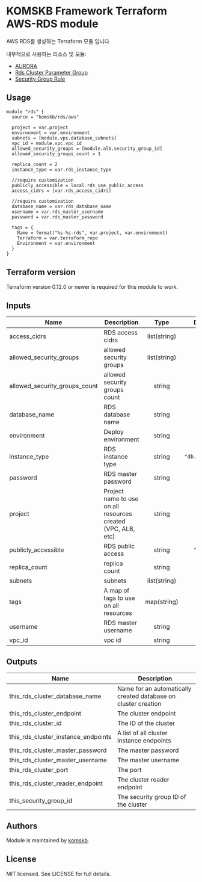 # KOMSKB Framework Terraform AWS-RDS module 

AWS RDS를 생성하는 Terraform 모듈 입니다.

내부적으로 사용하는 리소스 및 모듈:

* [AURORA](https://github.com/terraform-aws-modules/terraform-aws-rds-aurora)
* [Rds Cluster Parameter Group](https://www.terraform.io/docs/providers/aws/r/rds_cluster_parameter_group.html)
* [Security Group Rule](https://www.terraform.io/docs/providers/aws/r/security_group_rule.html)

## Usage

```hcl
module "rds" {
  source = "komskb/rds/aws"

  project = var.project
  environment = var.environment
  subnets = [module.vpc.database_subnets]
  vpc_id = module.vpc.vpc_id
  allowed_security_groups = [module.alb.security_group_id]
  allowed_security_groups_count = 1

  replica_count = 2
  instance_type = var.rds_instance_type

  //require customization
  publicly_accessible = local.rds_use_public_access
  access_cidrs = [var.rds_access_cidrs]

  //require customization
  database_name = var.rds_database_name
  username = var.rds_master_username
  password = var.rds_master_password

  tags = {
    Name = format("%s-%s-rds", var.project, var.environment)
    Terraform = var.terraform_repo
    Environment = var.environment
  }
}
```

## Terraform version

Terraform version 0.12.0 or newer is required for this module to work.


<!-- BEGINNING OF PRE-COMMIT-TERRAFORM DOCS HOOK -->
## Inputs

| Name | Description | Type | Default | Required |
|------|-------------|:----:|:-----:|:-----:|
| access\_cidrs | RDS access cidrs | list(string) | n/a | yes |
| allowed\_security\_groups | allowed security groups | list(string) | n/a | yes |
| allowed\_security\_groups\_count | allowed security groups count | string | `"0"` | no |
| database\_name | RDS database name | string | n/a | yes |
| environment | Deploy environment | string | n/a | yes |
| instance\_type | RDS instance type | string | `"db.t2.small"` | no |
| password | RDS master password | string | n/a | yes |
| project | Project name to use on all resources created (VPC, ALB, etc) | string | n/a | yes |
| publicly\_accessible | RDS public access | string | `"false"` | no |
| replica\_count | replica count | string | `"2"` | no |
| subnets | subnets | list(string) | n/a | yes |
| tags | A map of tags to use on all resources | map(string) | `{}` | no |
| username | RDS master username | string | n/a | yes |
| vpc\_id | vpc id | string | n/a | yes |

## Outputs

| Name | Description |
|------|-------------|
| this\_rds\_cluster\_database\_name | Name for an automatically created database on cluster creation |
| this\_rds\_cluster\_endpoint | The cluster endpoint |
| this\_rds\_cluster\_id | The ID of the cluster |
| this\_rds\_cluster\_instance\_endpoints | A list of all cluster instance endpoints |
| this\_rds\_cluster\_master\_password | The master password |
| this\_rds\_cluster\_master\_username | The master username |
| this\_rds\_cluster\_port | The port |
| this\_rds\_cluster\_reader\_endpoint | The cluster reader endpoint |
| this\_security\_group\_id | The security group ID of the cluster |

<!-- END OF PRE-COMMIT-TERRAFORM DOCS HOOK -->


## Authors

Module is maintained by [komskb](https://github.com/komskb).

## License

MIT licensed. See LICENSE for full details.
